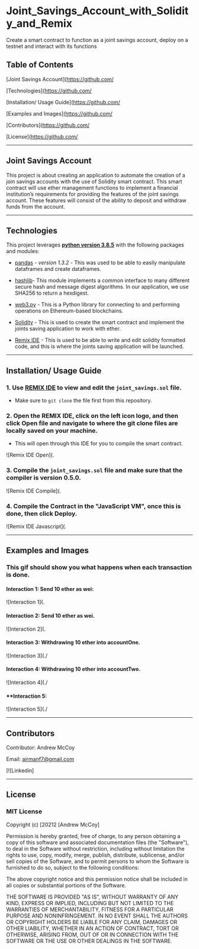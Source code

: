 # Joint_Savings_Account_with_Solidity_and_Remix

Create a smart contract to function as a joint savings account, deploy on a testnet and interact with its functions


## Table of Contents

[Joint Savings Account](https://github.com/

[Technologies](https://github.com/

[Installation/ Usage Guide](https://github.com/

[Examples and Images](https://github.com/

[Contributors](https://github.com/

[License](https://github.com/

---

## Joint Savings Account

This project is about creating an application to automate the creation of a join savings accounts with the use of Solidity smart contract. This smart contract will use ether management functions to implement a financial institution’s requirements for providing the features of the joint savings account. These features will consist of the ability to deposit and withdraw funds from the account.

---

## Technologies

This project leverages **[python version 3.8.5](https://www.python.org/downloads/)** with the following packages and modules:

* [pandas](https://pandas.pydata.org/docs/) - *version 1.3.2* - This was used to be able to easily manipulate dataframes and create dataframes.

* [hashlib](https://docs.python.org/3/library/hashlib.html)- This module implements a common interface to many different secure hash and message digest algorithms. In our application, we use SHA256 to return a hexdigest.

* [web3.py](https://web3py.readthedocs.io/en/stable/overview.html) - This is a Python library for connecting to and performing operations on Ethereum-based blockchains.

* [Solidity](https://docs.soliditylang.org/en/v0.8.9/) - This is used to create the smart contract and implement the joints saving application to work with ether.

* [Remix IDE](https://remix.ethereum.org/) - This is used to be able to write and edit solidity formatted code, and this is where the joints saving application will be launched.

---
## Installation/ Usage Guide

### 1. Use [REMIX IDE](https://remix.ethereum.org/) to view and edit the `joint_savings.sol` file.

- Make sure to `git clone` the file first from this repository. 

### 2. Open the REMIX IDE, click on the left icon logo, and then click Open file and navigate to where the git clone files are locally saved on your machine.

- This will open through this IDE for you to compile the smart contract.

![Remix IDE Open](.

### 3. Compile the `joint_savings.sol` file and make sure that the compiler is version 0.5.0.

![Remix IDE Compile](.

### 4. Compile the Contract in the "JavaScript VM", once this is done, then click Deploy.

![Remix IDE Javascript](.


---
## Examples and Images

### **This gif should show you what happens when each transaction is done.** 

#### **Interaction 1: Send 10 ether as wei:**

![Interaction 1](.

#### **Interaction 2: Send 10 ether as wei.**

![Interaction 2](.


#### **Interaction 3: Withdrawing 10 ether into accountOne.** 

![Interaction 3](./

#### **Interaction 4: Withdrawing 10 ether into accountTwo.**

![Interaction 4](./

#### **Interaction 5: 

![Interaction 5](./

---

## Contributors

Contributor: Andrew McCoy

Email: airmanf7@gmail.com

[![Linkedin]

---

## License

### **MIT License**

Copyright (c) [20212 [Andrew McCoy]

Permission is hereby granted, free of charge, to any person obtaining a copy
of this software and associated documentation files (the "Software"), to deal
in the Software without restriction, including without limitation the rights
to use, copy, modify, merge, publish, distribute, sublicense, and/or sell
copies of the Software, and to permit persons to whom the Software is
furnished to do so, subject to the following conditions:

The above copyright notice and this permission notice shall be included in all
copies or substantial portions of the Software.

THE SOFTWARE IS PROVIDED "AS IS", WITHOUT WARRANTY OF ANY KIND, EXPRESS OR
IMPLIED, INCLUDING BUT NOT LIMITED TO THE WARRANTIES OF MERCHANTABILITY,
FITNESS FOR A PARTICULAR PURPOSE AND NONINFRINGEMENT. IN NO EVENT SHALL THE
AUTHORS OR COPYRIGHT HOLDERS BE LIABLE FOR ANY CLAIM, DAMAGES OR OTHER
LIABILITY, WHETHER IN AN ACTION OF CONTRACT, TORT OR OTHERWISE, ARISING FROM,
OUT OF OR IN CONNECTION WITH THE SOFTWARE OR THE USE OR OTHER DEALINGS IN THE
SOFTWARE.
